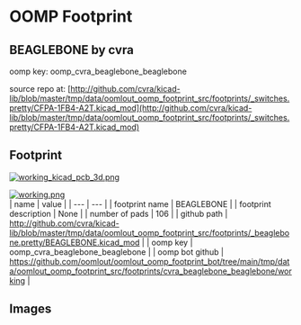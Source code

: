 # OOMP Footprint  
## BEAGLEBONE  by cvra  
  
oomp key: oomp_cvra_beaglebone_beaglebone  
  
source repo at: [http://github.com/cvra/kicad-lib/blob/master/tmp/data/oomlout_oomp_footprint_src/footprints/_switches.pretty/CFPA-1FB4-A2T.kicad_mod](http://github.com/cvra/kicad-lib/blob/master/tmp/data/oomlout_oomp_footprint_src/footprints/_switches.pretty/CFPA-1FB4-A2T.kicad_mod)  
## Footprint  
  
[![working_kicad_pcb_3d.png](working_kicad_pcb_3d_600.png)](working_kicad_pcb_3d.png)  
  
[![working.png](working_600.png)](working.png)  
| name | value | 
| --- | --- | 
| footprint name | BEAGLEBONE | 
| footprint description | None | 
| number of pads | 106 | 
| github path | http://github.com/cvra/kicad-lib/blob/master/tmp/data/oomlout_oomp_footprint_src/footprints/_beaglebone.pretty/BEAGLEBONE.kicad_mod | 
| oomp key | oomp_cvra_beaglebone_beaglebone | 
| oomp bot github | https://github.com/oomlout/oomlout_oomp_footprint_bot/tree/main/tmp/data/oomlout_oomp_footprint_src/footprints/cvra_beaglebone_beaglebone/working | 
## Images  

